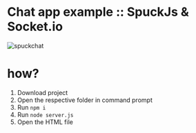 # Chat app example :: SpuckJs & Socket.io
![spuckchat](https://user-images.githubusercontent.com/70335252/170107273-cd64c699-c980-447f-bdf6-53935e59b7c4.gif)

# how?
1. Download project
2. Open the respective folder in command prompt
3. Run `npm i`
4. Run `node server.js`
5. Open the HTML file
